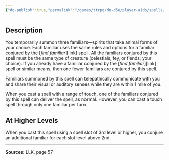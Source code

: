 ```yaml
---
{"dg-publish":true,"permalink":"/games/ttrpg/dn-d5e/player-aids/spells/level-2/flock-of-familiars/","tags":["ttrpg/dnd/5e","verbal","somatic","concentration","spell"],"noteIcon":""}
---
```



## Description
You temporarily summon three familiars—spirits that take animal forms of your choice.
Each familiar uses the same rules and options for a familiar conjured by the [*find familiar*][link] spell.
All the familiars conjured by this spell must be the same type of creature (celestials, fey, or fiends; your choice).
If you already have a familiar conjured by the [*find familiar*][link] spell or similar means, then one fewer familiars are conjured by this spell.

Familiars summoned by this spell can telepathically communicate with you and share their visual or auditory senses while they are within 1 mile of you.

When you cast a spell with a range of touch, one of the familiars conjured by this spell can deliver the spell, as normal.
However, you can cast a touch spell through only one familiar per turn.

## At Higher Levels
When you cast this spell using a spell slot of 3rd level or higher, you conjure an additional familiar for each slot level above 2nd.

---

**Sources:** LLK, page 57

